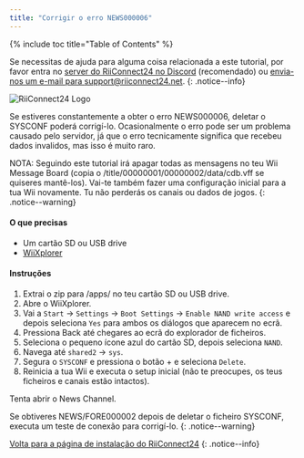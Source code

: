 ```yaml
---
title: "Corrigir o erro NEWS000006"
---
```


{% include toc title="Table of Contents" %}

Se necessitas de ajuda para alguma coisa relacionada a este tutorial, por favor entra no [server do RiiConnect24 no Discord](https://discord.gg/b4Y7jfD) (recomendado) ou [envia-nos um e-mail para support@riiconnect24.net](mailto:support@riiconnect24.net).
{: .notice--info}

![RiiConnect24 Logo](/images/WiiRC24Logo.jpg)

Se estiveres constantemente a obter o erro NEWS000006, deletar o SYSCONF poderá corrigí-lo. Ocasionalmente o erro pode ser um problema causado pelo servidor, já que o erro tecnicamente significa que recebeu dados invalidos, mas isso é muito raro.

NOTA: Seguindo este tutorial irá apagar todas as mensagens no teu Wii Message Board (copia o /title/00000001/00000002/data/cdb.vff se quiseres mantê-los). Vai-te também fazer uma configuração inicial para a tua Wii novamente. Tu não perderás os canais ou dados de jogos.
{: .notice--warning}

#### O que precisas
* Um cartão SD ou USB drive
* [WiiXplorer](https://sourceforge.net/projects/wiixplorer/files/latest/download)

#### Instruções

1. Extrai o zip para /apps/ no teu cartão SD ou USB drive.
1. Abre o WiiXplorer.
1. Vai a `Start` -> `Settings` -> `Boot Settings` -> `Enable NAND write access` e depois seleciona `Yes` para ambos os diálogos que aparecem no ecrã.
1. Pressiona Back até chegares ao ecrã do explorador de ficheiros.
1. Seleciona o pequeno ícone azul do cartão SD, depois seleciona `NAND`.
1. Navega até `shared2` -> `sys`.
1. Segura o `SYSCONF` e pressiona o botão + e seleciona `Delete`.
1. Reinicia a tua Wii e executa o setup inicial (não te preocupes, os teus ficheiros e canais estão intactos).

Tenta abrir o News Channel.

Se obtiveres NEWS/FORE000002 depois de deletar o ficheiro SYSCONF, executa um teste de conexão para corrigí-lo.
{: .notice--warning}

[Volta para a página de instalação do RiiConnect24](riiconnect24)
{: .notice--info}
